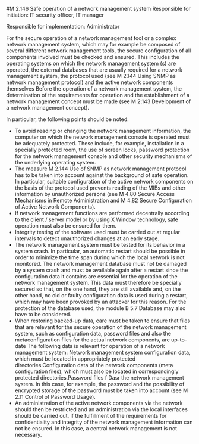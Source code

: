 #M 2.146 Safe operation of a network management system
Responsible for initiation: IT security officer, IT manager

Responsible for implementation: Administrator

For the secure operation of a network management tool or a complex network management system, which may for example be composed of several different network management tools, the secure configuration of all components involved must be checked and ensured. This includes the operating systems on which the network management system (s) are operated, the external databases that are usually required for a network management system, the protocol used (see M 2.144 Using SNMP as network management protocol) and the active network components themselves Before the operation of a network management system, the determination of the requirements for operation and the establishment of a network management concept must be made (see M 2.143 Development of a network management concept).

In particular, the following points should be noted:

* To avoid reading or changing the network management information, the computer on which the network management console is operated must be adequately protected. These include, for example, installation in a specially protected room, the use of screen locks, password protection for the network management console and other security mechanisms of the underlying operating system.
* The measure M 2.144 Use of SNMP as network management protocol has to be taken into account against the background of safe operation. In particular, suitable configuration of the active network components on the basis of the protocol used prevents reading of the MIBs and other information by unauthorized persons (see M 4.80 Secure Access Mechanisms in Remote Administration and M 4.82 Secure Configuration of Active Network Components).
* If network management functions are performed decentrally according to the client / server model or by using X Window technology, safe operation must also be ensured for them.
* Integrity testing of the software used must be carried out at regular intervals to detect unauthorized changes at an early stage.
* The network management system must be tested for its behavior in a system crash. In particular, an automatic restart should be possible in order to minimize the time span during which the local network is not monitored. The network management database must not be damaged by a system crash and must be available again after a restart since the configuration data it contains are essential for the operation of the network management system. This data must therefore be specially secured so that, on the one hand, they are still available and, on the other hand, no old or faulty configuration data is used during a restart, which may have been provoked by an attacker for this reason. For the protection of the database used, the module B 5.7 Database may also have to be considered.
* When restoring backed-up data, care must be taken to ensure that files that are relevant for the secure operation of the network management system, such as configuration data, password files and also the metaconfiguration files for the actual network components, are up-to-date The following data is relevant for operation of a network management system: Network management system configuration data, which must be located in appropriately protected directories.Configuration data of the network components (meta configuration files), which must also be located in correspondingly protected directories.Password files f Dasr the network management system. In this case, for example, the password and the possibility of encrypted storage of the password must be taken into account (see M 2.11 Control of Password Usage).
* An administration of the active network components via the network should then be restricted and an administration via the local interfaces should be carried out, if the fulfillment of the requirements for confidentiality and integrity of the network management information can not be ensured. In this case, a central network management is not necessary.




